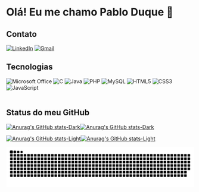 # Olá! Eu me chamo Pablo Duque 👋

## Contato

<a href="https://linkedin.com/in/pablo-duque"><img alt="LinkedIn" src="https://img.shields.io/badge/LinkedIn-0077B5?style=for-the-badge&logo=linkedin&logoColor=white"></img></a>
<a href="mailto:pabloduquesantos@gmail.com"><img alt="Gmail" src="https://img.shields.io/badge/Gmail-D14836?style=for-the-badge&logo=gmail&logoColor=white"></img></a>
<br>

## Tecnologias

<div style="display:inline_block">
<img alt="Microsoft Office" src="https://img.shields.io/badge/Microsoft_Office-D83B01?style=for-the-badge&logo=microsoft-office&logoColor=white">
<img alt="C" src="https://img.shields.io/badge/C-00599C?style=for-the-badge&logo=c&logoColor=white">
<img alt="Java" src="https://img.shields.io/badge/Java-ED8B00?style=for-the-badge&logo=openjdk&logoColor=white">
<img alt="PHP" src="https://img.shields.io/badge/PHP-777BB4?style=for-the-badge&logo=php&logoColor=white">
<img alt="MySQL" src="https://img.shields.io/badge/mysql-%2300f.svg?style=for-the-badge&logo=mysql&logoColor=white">
<img alt="HTML5" src="https://img.shields.io/badge/HTML5-E34F26?style=for-the-badge&logo=html5&logoColor=white">
<img alt="CSS3" src="https://img.shields.io/badge/CSS3-1572B6?style=for-the-badge&logo=css3&logoColor=white">
<img alt="JavaScript" src="https://img.shields.io/badge/JavaScript-323330?style=for-the-badge&logo=javascript&logoColor=F7DF1E">
</div>
<br>

## Status do meu GitHub
  
[![Anurag's GitHub stats-Dark](https://github-readme-stats.vercel.app/api?username=Pablo-Duque&show_icons=true&bg_color=00000000&title_color=07c8fc&text_color=07fc75&border_color=07c8fc#gh-dark-mode-only)](https://github.com/anuraghazra/github-readme-stats#gh-dark-mode-only)[![Anurag's GitHub stats-Dark](https://github-readme-stats.vercel.app/api/top-langs/?username=Pablo-Duque&layout=compact&bg_color=00000000&title_color=07c8fc&text_color=07fc75&border_color=07c8fc#gh-dark-mode-only)](https://github.com/anuraghazra/github-readme-stats#gh-dark-mode-only)

[![Anurag's GitHub stats-Light](https://github-readme-stats.vercel.app/api?username=Pablo-Duque&show_icons=true&bg_color=00000000&text_color=333&border_color=2f80ed#gh-light-mode-only)](https://github.com/anuraghazra/github-readme-stats#gh-light-mode-only)[![Anurag's GitHub stats-Light](https://github-readme-stats.vercel.app/api/top-langs/?username=Pablo-Duque&layout=compact&bg_color=00000000&text_color=333&border_color=2f80ed#gh-light-mode-only)](https://github.com/anuraghazra/github-readme-stats#gh-light-mode-only)

<picture>
  <source media="(prefers-color-scheme: dark)" srcset="https://raw.githubusercontent.com/Pablo-Duque/Pablo-Duque/output/github-contribution-grid-snake-dark.svg">
  <source media="(prefers-color-scheme: light)" srcset="https://raw.githubusercontent.com/Pablo-Duque/Pablo-Duque/output/github-contribution-grid-snake.svg">
  <img alt="Cobra comendo os commits" src="https://raw.githubusercontent.com/Pablo-Duque/Pablo-Duque/output/github-contribution-grid-snake.svg">
</picture>
